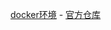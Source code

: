 [docker环境](https://docs.px4.io/main/zh/test_and_ci/docker.html) - [官方仓库](https://github.com/PX4/PX4-Autopilot)